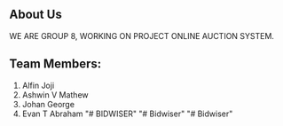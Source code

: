 About Us
--------

WE ARE GROUP 8, WORKING ON PROJECT ONLINE AUCTION SYSTEM.

Team Members:
-------------

1. Alfin Joji
2. Ashwin V Mathew 
3. Johan George 
4. Evan T Abraham 
"# BIDWISER" 
"# Bidwiser" 
"# Bidwiser" 
